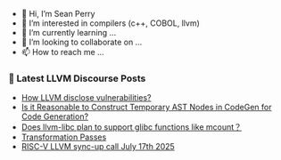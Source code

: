 - 👋 Hi, I’m Sean Perry
- 👀 I’m interested in compilers (c++, COBOL, llvm)
- 🌱 I’m currently learning ...
- 💞️ I’m looking to collaborate on ...
- 📫 How to reach me ...

<!---
s66perry/s66perry is a ✨ special ✨ repository because its `README.md` (this file) appears on your GitHub profile.
You can click the Preview link to take a look at your changes.
--->
### 📕 Latest LLVM Discourse Posts

<!-- DISCOURSE-LLVM:START -->
- [How LLVM disclose vulnerabilities?](https://discourse.llvm.org/t/how-llvm-disclose-vulnerabilities/87409#post_1)
- [Is it Reasonable to Construct Temporary AST Nodes in CodeGen for Code Generation?](https://discourse.llvm.org/t/is-it-reasonable-to-construct-temporary-ast-nodes-in-codegen-for-code-generation/87328#post_7)
- [Does llvm-libc plan to support glibc functions like mcount？](https://discourse.llvm.org/t/does-llvm-libc-plan-to-support-glibc-functions-like-mcount/87407#post_1)
- [Transformation Passes](https://discourse.llvm.org/t/transformation-passes/87405#post_1)
- [RISC-V LLVM sync-up call July 17th 2025](https://discourse.llvm.org/t/risc-v-llvm-sync-up-call-july-17th-2025/87402#post_1)
<!-- DISCOURSE-LLVM:END -->
